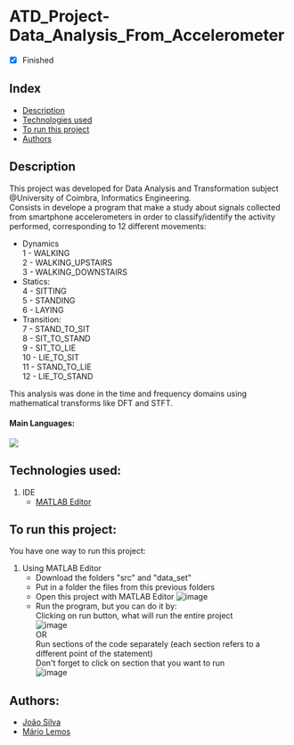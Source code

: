 # ATD_Project-Data_Analysis_From_Accelerometer

- [x] Finished

## Index
- [Description](#description)
- [Technologies used](#technologies-used)
- [To run this project](#to-run-this-project)
- [Authors](#authors)

## Description
This project was developed for Data Analysis and Transformation subject @University of Coimbra, Informatics Engineering. <br>
Consists in develope a program that make a study about signals collected from smartphone accelerometers in order to classify/identify the activity performed, corresponding to 12 different movements:<br>
- Dynamics<br>
  1 - WALKING<br>
  2 - WALKING_UPSTAIRS<br>
  3 - WALKING_DOWNSTAIRS<br>
- Statics:<br>
  4 - SITTING<br>
  5 - STANDING<br>
  6 - LAYING<br>
- Transition:<br>
  7 - STAND_TO_SIT<br>
  8 - SIT_TO_STAND<br>
  9 - SIT_TO_LIE<br>
  10 - LIE_TO_SIT<br>
  11 - STAND_TO_LIE<br>
  12 - LIE_TO_STAND<br>
  
 This analysis was done in the time and frequency domains using mathematical transforms like DFT and STFT.  

#### Main Languages:
![](https://img.shields.io/badge/M-MatLab-333333)

## Technologies used:
1. IDE
    - [MATLAB Editor](https://www.mathworks.com/products.html?s_tid=mlh_gn_ps/) 

## To run this project:
You have one way to run this project:
1. Using MATLAB Editor
    * Download the folders "src" and "data_set"
    * Put in a folder the files from this previous folders 
    * Open this project with MATLAB Editor
      ![image](https://i.imgur.com/lqswQrP.png)
    * Run the program, but you can do it by:<br>
      Clicking on run button, what will run the entire project<br>
      ![image](https://i.imgur.com/GwSiTNf.png)<br>
      OR<br>
      Run sections of the code separately (each section refers to a different point of the statement)<br>
      Don't forget to click on section that you want to run<br>
      ![image](https://i.imgur.com/itWxP1m.png)


## Authors:
- [João Silva](https://github.com/ikikara)
- [Mário Lemos](https://github.com/MrMarito)
